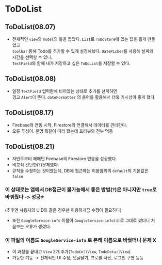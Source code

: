 # ToDoList

## ToDoList(08.07)


- 전체적인 `view`와 `model`의 틀을 잡았다.
`List`로 `ToDoStore`에 있는 값을 뽑게 만들었고
<br/>`toolbar` 통해 Todo를 추가할 수 있게 설정해놨다. 
`DatePicker`를 사용해 날짜와 시간을 선택할 수 있다.
<br/>`TextField`와 함께 내가 저장하고 싶은 `ToDoList`를 저장할 수 있다.

## ToDoList(08.08)

- 일정 `TextField` 입력란에 비어있는 상태로 추가를 선택하면<br/>
경고 `Alert`이 뜬다. `dateFormatter` 의 용어를 활용해서 더욱 가시성이 좋게 했다.

## ToDoList(08.17)

- Firebase와 연동 시작, Firestore와 연결해서 데이터를 관리한다.
- 오류 투성이. 분명 똑같이 따라 했는데 프리뷰와 전부 먹통

## ToDoList(08.21)

- 저번주부터 헤매던 Firebase의 Firestore 연동을 성공했다.
- 비교적 간단한(?)문제였다.
- 규칙을 수정하는 것이였는데, DB에 접근하는 허용범위의 `default`의 기본값은 `false`
### 이 상태로는 앱에서 DB접근이 불가능해서 좋은 방법(?)은 아니지만 `true`로 바꿔줬다 -> 성공⭐️
  (추후엔 사용자의 UID와 같은 경우만 허용하게끔 수정이 필요하다)
- 또한 `GoogleService-info` 이름이 `GoogleService-info(4)`로 그대로 썼더니 처음보는 오류가 생겼다.
### 이 파일의 이름도 `GoogleService-info` 로 본래 이름으로 바꿨더니 문제 X
- 이 과정을 끝내고 `View` 2개 추가(`TodoCellView`, `TodoDetailView`)
- 가능한 기능 -> 전체적인 UI 수정, 댓글달기, 프로필 사진, 로그인 구현 등등 
  

